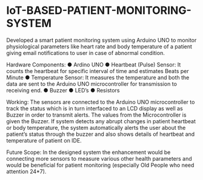 # IoT-BASED-PATIENT-MONITORING-SYSTEM
Developed a smart patient monitoring system using Arduino UNO to monitor physiological parameters like heart rate and body temperature of a patient giving email notifications to user in case of abnormal condition.

Hardware Components:
●	Ardino UNO
●	Heartbeat (Pulse) Sensor: It counts the heartbeat for specific interval of time and estimates Beats per Minute
●	Temperature Sensor: It measures the temperature and both the data are sent to the Arduino UNO microcontroller for transmission to receiving end.
●	Buzzer
●	LED’s
●	Resistors

Working:
The sensors are connected to the Arduino UNO microcontroller to track the status which is in turn interfaced to an LCD display as well as Buzzer in order to transmit alerts. The values from the Microcontroller is given the Buzzer. If system detects any abrupt changes in patient heartbeat or body temperature, the system automatically alerts the user about the patient’s status through the buzzer and also shows details of heartbeat and temperature of patient on IDE.

Future Scope:
In the designed system the enhancement would be connecting more sensors to measure various other health parameters and would be beneficial for patient monitoring (especially Old People who need attention 24*7). 
